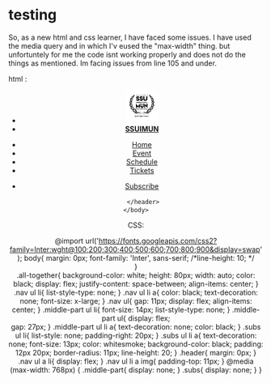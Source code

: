 # testing
So, as a new html and css learner, I have faced some issues. I have used the media query and in which I'v eused the "max-width" thing. but unfortuntely for me the code isnt working properly
and does not do the things as mentioned. Im facing issues from line 105 and under.

html :

<!DOCTYPE html>
<html>
    <head>
        <title>tom</title>
        <link rel="stylesheet" href="tom.css">
        <title>gayshit</title>
    </head>
    <body>
        <header>
           <div class="all-together">
                <div class="nav">
                    <ul>
                        <li><a href=""><img src="SSUIMUN 7.0 Black Logo.png" alt="" height="65px" width="65px"></a></li>
                        <li>
                            <b><a href="https://youtu.be/dQw4w9WgXcQ?si=qT38V-lJ9FkHJCLD">SSUIMUN</a></b>
                        </li>
                    </ul>
                </div>
                <div class="middle-part" id="mp1">
                    <ul>
                        <li><a href="https://youtu.be/dQw4w9WgXcQ?si=qT38V-lJ9FkHJCLD">Home</a></li>
                        <li><a href="https://youtu.be/dQw4w9WgXcQ?si=qT38V-lJ9FkHJCLD">Event</a></li>
                        <li><a href="https://youtu.be/dQw4w9WgXcQ?si=qT38V-lJ9FkHJCLD">Schedule</a></li>
                        <li><a href="https://youtu.be/dQw4w9WgXcQ?si=qT38V-lJ9FkHJCLD">Tickets</a></li>
                    </ul>
                </div>
                <div class="subs">
                    <ul><li><a href="https://youtu.be/dQw4w9WgXcQ?si=qT38V-lJ9FkHJCLD">Subscribe</a></li></ul>
                </div>
           </div>
          
        </header>
    </body>
</html>


CSS:

@import url('https://fonts.googleapis.com/css2?family=Inter:wght@100;200;300;400;500;600;700;800;900&display=swap');
body{
    margin: 0px;
    font-family: 'Inter', sans-serif;
    /*line-height: 10; */    
}  
.all-together{
    background-color: white; height: 80px; width: auto;
    color: black;
    display: flex;
    justify-content: space-between;
    align-items: center;
}
.nav ul li{
    list-style-type: none;
}
.nav ul li a{
    color: black;
    text-decoration: none;
    font-size: x-large;
}
.nav ul{
    gap: 11px;
    display: flex;
    align-items: center;
}
.middle-part ul li{
    font-size: 14px;
    list-style-type: none;
}
.middle-part ul{
    display: flex;    
    gap: 27px;
}
.middle-part ul li a{
    text-decoration: none;
    color: black;
}
.subs ul li{
    list-style: none;
    padding-right: 20px;
}
.subs ul li a{
    text-decoration: none;
    font-size: 13px;
    color: whitesmoke;
    background-color: black;
    padding: 12px 20px;
    border-radius: 11px;
    line-height: 20;
}
.header{
    margin: 0px;
}
.nav ul a li{
    display: flex;
}
.nav ul li a img{
    padding-top: 11px;
}
@media (max-width: 768px) {
    .middle-part{
       display: none;
    }
    .subs{
       display: none;
    }
}



